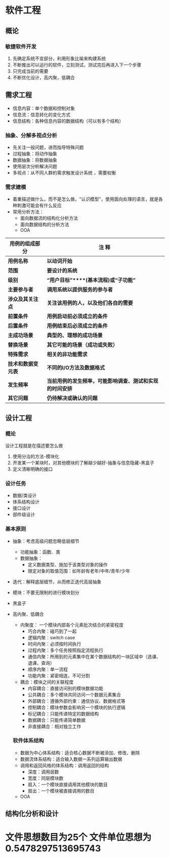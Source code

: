 # 软件工程

## 概论

### 敏捷软件开发

1. 先确定系统不变部分，利用形象比喻来构建系统
2. 不断推出可以运行的软件，立刻测试，测试完后再进入下一个步骤
3. 只完成当前的需要
4. 不断优化设计，高内聚，低耦合

## 需求工程

* 信息内容：单个数据和控制对象
* 信息流：信息转化的变化方式
* 信息结构：各种信息内容的数据结构（可以有多个结构）

### 抽象、分解多视点分析

* 先关注一般问题，进而指导特殊问题
* 过程抽象：将动作抽象
* 数据抽象：将数据抽象
* 使用层次分析解决问题
* 多视点：从不同人群的需求触发设计系统 ，需要权衡

### 需求建模

* 着重描述做什么，而不是怎么做，“认识模型”，使用面向处理的语言，就是各种刺激可能会有什么反应
* 常用分析方法：
  * 面向数据流的结构化分析方法
  * 面向数据结构的分析方法
  * OOA

| **用例的组成部分**   | **注  释**                                                   |
| -------------------- | ------------------------------------------------------------ |
| **用例名称**         | **以动词开始**                                               |
| **范围**             | **要设计的系统**                                             |
| **级别**             | **“****用户目标****”****(****基本流程****)****或****“****子功能****”** |
| **主要参与者**       | **调用系统以提供服务的参与者**                               |
| **涉众及其关注点**   | **关注该用例的人，以及他们各自的需要**                       |
| **前置条件**         | **用例启动前必须成立的条件**                                 |
| **后置条件**         | **用例结束后必须成立的条件**                                 |
| **主成功场景**       | **典型的、理想的成功场景**                                   |
| **替换场景**         | **其它可能的场景（成功或失败）**                             |
| **特殊需求**         | **相关的非功能需求**                                         |
| **技术和数据变元表** | **不同的****I/O****方法及数据格式**                          |
| **发生频率**         | **当前用例的发生频率，可能影响调查、测试和实现的时间安排**   |
| **其它问题**         | **仍待解决或确认的问题**                                     |

## 设计工程

### 概论

设计工程就是在描述要怎么做

1. 使用分治的方法-模块化
2. 开发某一个某块时，对其他模块的了解越少越好-抽象与信息隐藏-黑盒子
3. 定义清晰明确的接口

### 设计任务

* 数据/类设计
* 体系结构设计
* 接口设计
* 部件级设计

### 基本原则

* 抽象：考虑高级问题忽略低层细节

  * 功能抽象：函数、类
  * 数据抽象：
    * 定义数据类型、施加于该类型对象的操作
    * 限定对象的取值范围：如年龄有老年/中年/青年/少年

* 迭代：解释底层细节，从而修正迭代高层抽象

* 模块：不要无限制的进行模块划分

* 黑盒子

* 高内聚、低耦合

  * 内聚度： 一个模块内部各个元素批次结合的紧密程度
    * 巧合内聚：碰巧到了一起
    * 逻辑内聚：switch case
    * 时间内聚：必须按时间执行
    * 过程内聚：多个任务按照指定流程执行
    * 通信内聚：所用到的元素集中在某个数据结构的一块区域中（选课、退课、查询）
    * 顺序内聚：单一流程
    * 功能内聚：紧密相连，不可分割
  * 耦合：模块之间的关联程度
    * 内容耦合：直接访问别的模块数据功能
    * 公共耦合：多个模块共同访问一个数据元素集合
    * 外部耦合：遵循外部约束：通信协议、数据格式等
    * 控制耦合：模块参数会影响另一个模块的执行逻辑
    * 标记耦合：只能传递特定的数据结构
    * 数据耦合：只能传递简单数据
    * 非直接耦合：相对独立工作

  

  ### 软件体系结构

  

  * 数据为中心体系结构：适合核心数据不断被添加、修改、删除
  * 数据流体系结构：适合输入数据一系列运算输出数据
  * 调用和返回风格的体系结构：调用返回的结构
    * 深度：调用层数
    * 宽度：同层模块数
    * 扇入：一个模块直接调用其他模块的数目
    * 扇出：一个模块被直接调用的数目
  * OOA



## 结构化分析和设计





# 文件思想数目为25个 文件单位思想为0.5478297513695743